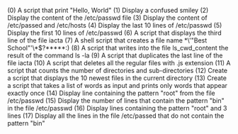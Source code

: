(0) A script that print "Hello, World"
(1) Display a confused smiley
(2) Display the content of the /etc/passwd file
(3) Display the content of /etc/passed and /etc/hosts
(4) Display the last 10 lines of /etc/passwd
(5) Display the first 10 lines of /etc/passwd
(6) A script that displays the third line of the file iacta
(7) A shell script that creates a file name \*\\'"Best School"\'\\*$\?\*\*\*\*\*:)
(8) A script that writes into the file ls_cwd_content the result of the command ls -la
(9) A script that duplicates the last line of the file iacta
(10) A script that deletes all the regular files with .js extension
(11) A script that counts the number of directories and sub-directories
(12) Create a script that displays the 10 newest files in the current directory
(13) Create a script that takes a list of words as input and prints only words that appear exactly once
(14) Display line containing the pattern "root" from the file /etc/passwd
(15) Display the number of lines that contain the pattern "bin" in the file /etc/passwd
(16) Display lines containing the pattern "root" and 3 lines
(17) Display all the lines in the file /etc/passed that do not contain the pattern "bin" 
